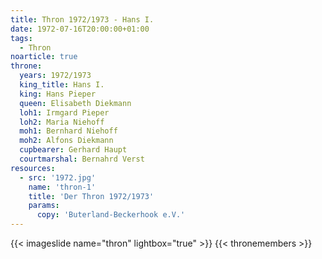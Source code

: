 ```yaml
---
title: Thron 1972/1973 - Hans I.
date: 1972-07-16T20:00:00+01:00
tags:
  - Thron
noarticle: true
throne:
  years: 1972/1973
  king_title: Hans I.
  king: Hans Pieper
  queen: Elisabeth Diekmann
  loh1: Irmgard Pieper
  loh2: Maria Niehoff
  moh1: Bernhard Niehoff
  moh2: Alfons Diekmann
  cupbearer: Gerhard Haupt
  courtmarshal: Bernahrd Verst
resources:
  - src: '1972.jpg'
    name: 'thron-1'
    title: 'Der Thron 1972/1973'
    params:
      copy: 'Buterland-Beckerhook e.V.'
---
```

{{< imageslide name="thron" lightbox="true" >}}
{{< thronemembers >}}
